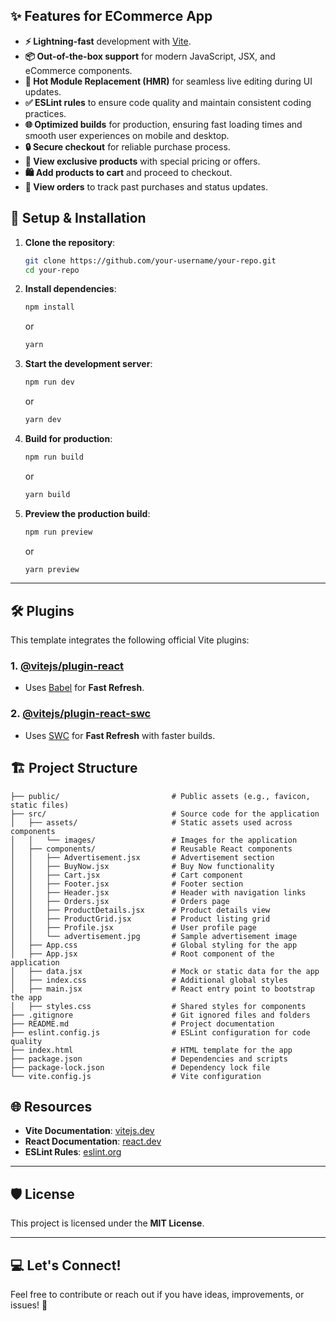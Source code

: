 
## ✨ Features for ECommerce App

- **⚡ Lightning-fast** development with [Vite](https://vitejs.dev/).
- **📦 Out-of-the-box support** for modern JavaScript, JSX, and eCommerce components.
- **🔄 Hot Module Replacement (HMR)** for seamless live editing during UI updates.
- **✅ ESLint rules** to ensure code quality and maintain consistent coding practices.
- **🌐 Optimized builds** for production, ensuring fast loading times and smooth user experiences on mobile and desktop.
- **🔒 Secure checkout** for reliable purchase process.
- **🔑 View exclusive products** with special pricing or offers.
- **🛍️ Add products to cart** and proceed to checkout.
- **📜 View orders** to track past purchases and status updates. 


## 🔧 Setup & Installation

1. **Clone the repository**:
   ```bash
   git clone https://github.com/your-username/your-repo.git
   cd your-repo
   ```

2. **Install dependencies**:
   ```bash
   npm install
   ```
   or
   ```bash
   yarn
   ```

3. **Start the development server**:
   ```bash
   npm run dev
   ```
   or
   ```bash
   yarn dev
   ```

4. **Build for production**:
   ```bash
   npm run build
   ```
   or
   ```bash
   yarn build
   ```

5. **Preview the production build**:
   ```bash
   npm run preview
   ```
   or
   ```bash
   yarn preview
   ```

---

## 🛠 Plugins

This template integrates the following official Vite plugins:

### 1. [@vitejs/plugin-react](https://github.com/vitejs/vite-plugin-react/blob/main/packages/plugin-react/README.md) 
   - Uses [Babel](https://babeljs.io/) for **Fast Refresh**.

### 2. [@vitejs/plugin-react-swc](https://github.com/vitejs/vite-plugin-react-swc) 
   - Uses [SWC](https://swc.rs/) for **Fast Refresh** with faster builds.

## 🏗 Project Structure

```plaintext
├── public/                         # Public assets (e.g., favicon, static files)
├── src/                            # Source code for the application
│   ├── assets/                     # Static assets used across components
│   │   └── images/                 # Images for the application
│   ├── components/                 # Reusable React components
│   │   ├── Advertisement.jsx       # Advertisement section
│   │   ├── BuyNow.jsx              # Buy Now functionality
│   │   ├── Cart.jsx                # Cart component
│   │   ├── Footer.jsx              # Footer section
│   │   ├── Header.jsx              # Header with navigation links
│   │   ├── Orders.jsx              # Orders page
│   │   ├── ProductDetails.jsx      # Product details view
│   │   ├── ProductGrid.jsx         # Product listing grid
│   │   ├── Profile.jsx             # User profile page
│   │   └── advertisement.jpg       # Sample advertisement image
│   ├── App.css                     # Global styling for the app
│   ├── App.jsx                     # Root component of the application
│   ├── data.jsx                    # Mock or static data for the app
│   ├── index.css                   # Additional global styles
│   ├── main.jsx                    # React entry point to bootstrap the app
│   ├── styles.css                  # Shared styles for components
├── .gitignore                      # Git ignored files and folders
├── README.md                       # Project documentation
├── eslint.config.js                # ESLint configuration for code quality
├── index.html                      # HTML template for the app
├── package.json                    # Dependencies and scripts
├── package-lock.json               # Dependency lock file
└── vite.config.js                  # Vite configuration
```

## 🌐 Resources

- **Vite Documentation**: [vitejs.dev](https://vitejs.dev/)
- **React Documentation**: [react.dev](https://react.dev/)
- **ESLint Rules**: [eslint.org](https://eslint.org/)

---

## 🛡️ License

This project is licensed under the **MIT License**.

---

## 💻 Let's Connect!

Feel free to contribute or reach out if you have ideas, improvements, or issues! 🎉
```
